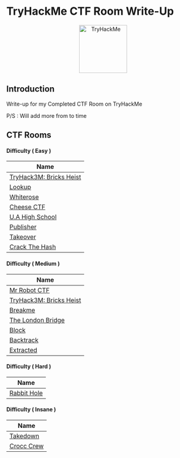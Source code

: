 # TryHackMe CTF Room Write-Up

<p align="center">
    <img src="https://www.student-circuit.com/wp-content/uploads/sites/54/2019/03/THMlogo.png" height="125" alt="TryHackMe">
</p>

## Introduction 

Write-up for my Completed CTF Room on TryHackMe

P/S : Will add more from to time

## CTF Rooms

#### Difficulty ( Easy )

| Name         |
| ------------ | 
| [TryHack3M: Bricks Heist](Difficulty/Easy/TryHack3M-Bricks-Heist.md) |
| [Lookup](Difficulty/Easy/Lookup.md) |
| [Whiterose](Difficulty/Easy/README.md#whiterose) |
| [Cheese CTF](Difficulty/Easy/README.md#cheese-ctf) |
| [U.A High School](Difficulty/Easy/README.md#ua-high-school) |
| [Publisher](Difficulty/Easy/README.md#publisher) |
| [Takeover](Difficulty/Easy/README.md#takeover) |
| [Crack The Hash](Difficulty/Easy/README.md#crack-the-hash) |

#### Difficulty ( Medium )

| Name         |
| ------------ | 
| [Mr Robot CTF](Difficulty/Medium/README.md#mr-robot-ctf) |
| [TryHack3M: Bricks Heist](Difficulty/Medium/README.md#tryhackem-brick-heist) |
| [Breakme](Difficulty/Medium/README.md#breakme) |
| [The London Bridge](Difficulty/Medium/README.md#the-london-bridge) |
| [Block](Difficulty/Medium/README.md#block) |
| [Backtrack](Difficulty/Hard/README.md#backtrack) |
| [Extracted](Difficulty/Hard/README.md#extracted) |

#### Difficulty ( Hard )

| Name         |
| ------------ | 
| [Rabbit Hole](Difficulty/Hard/README.md#rabbit-hole) |


#### Difficulty ( Insane )

| Name         |
| ------------ | 
| [Takedown](Difficulty/Insane/README.md#takedown) |
| [Crocc Crew](Difficulty/Insane/README.md#crocc-crew) |
